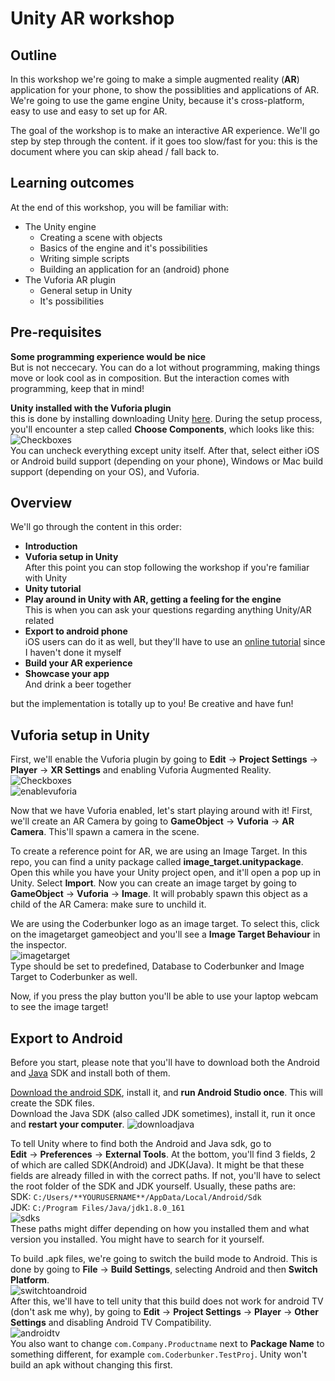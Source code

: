 # Unity AR workshop
## Outline
In this workshop we're going to make a simple augmented reality (**AR**) application for your phone, to show the possiblities and applications of AR. We're going to use the game engine Unity, because it's cross-platform, easy to use and easy to set up for AR.

The goal of the workshop is to make an interactive AR experience. We'll go step by step through the content. if it goes too slow/fast for you: this is the document where you can skip ahead / fall back to.


## Learning outcomes
At the end of this workshop, you will be familiar with:
- The Unity engine
	- Creating a scene with objects
	- Basics of the engine and it's possibilities
	- Writing simple scripts
	- Building an application for an (android) phone
- The Vuforia AR plugin
	 - General setup in Unity
	 - It's possibilities

## Pre-requisites
**Some programming experience would be nice**  
But is not neccecary. You can do a lot without programming, making things move or look cool as in composition. But the interaction comes with programming, keep that in mind!

**Unity installed with the Vuforia plugin**  
this is done by installing downloading Unity [here](https://store.unity.com/download?ref=personal). During the setup process, you'll encounter a step called **Choose Components**, which looks like this:  
![Checkboxes](images/checkboxes.png)  
You can uncheck everything except unity itself. After that, select either iOS or Android build support (depending on your phone), Windows or Mac build support (depending on your OS), and Vuforia.

## Overview
We'll go through the content in this order:
- **Introduction**
- **Vuforia setup in Unity**  
After this point you can stop following the workshop if you're familiar with Unity
- **Unity tutorial**
- **Play around in Unity with AR, getting a feeling for the engine**  
This is when you can ask your questions regarding anything Unity/AR related
- **Export to android phone**  
iOS users can do it as well, but they'll have to use an [online tutorial](https://unity3d.com/learn/tutorials/topics/mobile-touch/building-your-unity-game-ios-device-testing) since I haven't done it myself
- **Build your AR experience**
- **Showcase your app**  
And drink a beer together


but the implementation is totally up to you! Be creative and have fun!

## Vuforia setup in Unity
First, we'll enable the Vuforia plugin by going to **Edit** -> **Project Settings** -> **Player** -> **XR Settings** and enabling Vuforia Augmented Reality.  
![Checkboxes](images/player.jpg)  
![enablevuforia](images/enablevuforia.jpg)

Now that we have Vuforia enabled, let's start playing around with it! First, we'll create an AR Camera by going to **GameObject** -> **Vuforia** -> **AR Camera**. This'll spawn a camera in the scene.

To create a reference point for AR, we are using an Image Target. In this repo, you can find a unity package called **image_target.unitypackage**. Open this while you have your Unity project open, and it'll open a pop up in Unity. Select **Import**. Now you can create an image target by going to **GameObject** -> **Vuforia** -> **Image**. It will probably spawn this object as a child of the AR Camera: make sure to unchild it.

We are using the Coderbunker logo as an image target. To select this, click on the imagetarget gameobject and you'll see a **Image Target Behaviour** in the inspector.  
![imagetarget](images/imagetarget.jpg)  
Type should be set to predefined, Database to Coderbunker and Image Target to Coderbunker as well.  

Now, if you press the play button you'll be able to use your laptop webcam to see the image target!
 
## Export to Android
Before you start, please note that you'll have to download both the Android and [Java](http://www.oracle.com/technetwork/java/javase/downloads/jdk8-downloads-2133151.html) SDK and install both of them.  

[Download the android SDK](https://developer.android.com/studio/index.html), install it, and **run Android Studio once**. This will create the SDK files.  
Download the Java SDK (also called JDK sometimes), install it, run it once and **restart your computer**.
![downloadjava](images/downloadjava.jpg)  

To tell Unity where to find both the Android and Java sdk, go to  
**Edit** -> **Preferences** -> **External Tools**. At the bottom, you'll find 3 fields, 2 of which are called SDK(Android) and JDK(Java). It might be that these fields are already filled in with the correct paths. If not, you'll have to select the root folder of the SDK and JDK yourself. Usually, these paths are:  
SDK: ``C:/Users/**YOURUSERNAME**/AppData/Local/Android/Sdk``  
JDK: ``C:/Program Files/Java/jdk1.8.0_161``  
![sdks](images/sdks.jpg)  
These paths might differ depending on how you installed them and what version you installed. You might have to search for it yourself.

  
To build .apk files, we're going to switch the build mode to Android. This is done by going to **File** -> **Build Settings**, selecting Android and then **Switch Platform**.  
![switchtoandroid](images/toandroid.jpg)  
After this, we'll have to tell unity that this build does not work for android TV (don't ask me why), by going to **Edit** -> **Project Settings** -> **Player** -> **Other Settings** and disabling Android TV Compatibility.  
![androidtv](images/disableandroidtv.jpg)  
You also want to change ``com.Company.Productname`` next to **Package Name** to something different, for example ``com.Coderbunker.TestProj``. Unity won't build an apk without changing this first.



